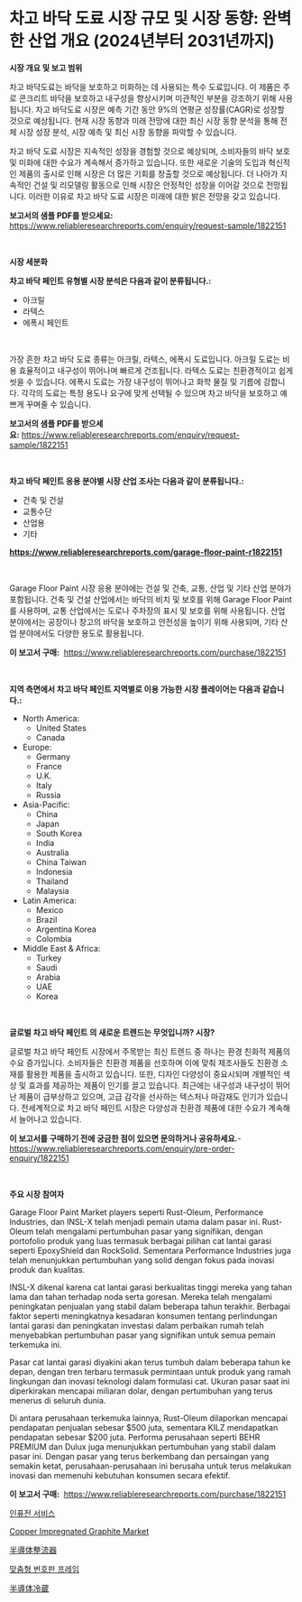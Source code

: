 <p><h1>차고 바닥 도료 시장 규모 및 시장 동향: 완벽한 산업 개요 (2024년부터 2031년까지)</h1></p><p><strong>시장 개요 및 보고 범위</strong></p>
<p><p>차고 바닥도료는 바닥을 보호하고 미화하는 데 사용되는 특수 도료입니다. 이 제품은 주로 콘크리트 바닥을 보호하고 내구성을 향상시키며 미관적인 부분을 강조하기 위해 사용됩니다. 차고 바닥도료 시장은 예측 기간 동안 9%의 연평균 성장률(CAGR)로 성장할 것으로 예상됩니다. 현재 시장 동향과 미래 전망에 대한 최신 시장 동향 분석을 통해 전체 시장 성장 분석, 시장 예측 및 최신 시장 동향을 파악할 수 있습니다.</p><p>차고 바닥 도료 시장은 지속적인 성장을 경험할 것으로 예상되며, 소비자들의 바닥 보호 및 미화에 대한 수요가 계속해서 증가하고 있습니다. 또한 새로운 기술의 도입과 혁신적인 제품의 출시로 인해 시장은 더 많은 기회를 창출할 것으로 예상됩니다. 더 나아가 지속적인 건설 및 리모델링 활동으로 인해 시장은 안정적인 성장을 이어갈 것으로 전망됩니다. 이러한 이유로 차고 바닥 도료 시장은 미래에 대한 밝은 전망을 갖고 있습니다.</p></p>
<p><strong>보고서의 샘플 PDF를 받으세요:</strong> <a href="https://www.reliableresearchreports.com/enquiry/request-sample/1822151">https://www.reliableresearchreports.com/enquiry/request-sample/1822151</a></p>
<p>&nbsp;</p>
<p><strong>시장 세분화</strong></p>
<p><strong>차고 바닥 페인트 유형별 시장 분석은 다음과 같이 분류됩니다.:</strong></p>
<p><ul><li>아크릴</li><li>라텍스</li><li>에폭시 페인트</li></ul></p>
<p>&nbsp;</p>
<p><p>가장 흔한 차고 바닥 도료 종류는 아크릴, 라텍스, 에폭시 도료입니다. 아크릴 도료는 비용 효율적이고 내구성이 뛰어나며 빠르게 건조됩니다. 라텍스 도료는 친환경적이고 쉽게 씻을 수 있습니다. 에폭시 도료는 가장 내구성이 뛰어나고 화학 물질 및 기름에 강합니다. 각각의 도료는 특정 용도나 요구에 맞게 선택될 수 있으며 차고 바닥을 보호하고 예쁘게 꾸며줄 수 있습니다.</p></p>
<p><strong>보고서의 샘플 PDF를 받으세요:</strong>&nbsp;<a href="https://www.reliableresearchreports.com/enquiry/request-sample/1822151">https://www.reliableresearchreports.com/enquiry/request-sample/1822151</a></p>
<p>&nbsp;</p>
<p><strong> 차고 바닥 페인트 응용 분야별 시장 산업 조사는 다음과 같이 분류됩니다.:</strong></p>
<p><ul><li>건축 및 건설</li><li>교통수단</li><li>산업용</li><li>기타</li></ul></p>
<p><strong><a href="https://www.reliableresearchreports.com/garage-floor-paint-r1822151">https://www.reliableresearchreports.com/garage-floor-paint-r1822151</a></strong></p>
<p>&nbsp;</p>
<p><p>Garage Floor Paint 시장 응용 분야에는 건설 및 건축, 교통, 산업 및 기타 산업 분야가 포함됩니다. 건축 및 건설 산업에서는 바닥의 비치 및 보호를 위해 Garage Floor Paint를 사용하며, 교통 산업에서는 도로나 주차장의 표시 및 보호를 위해 사용됩니다. 산업 분야에서는 공장이나 창고의 바닥을 보호하고 안전성을 높이기 위해 사용되며, 기타 산업 분야에서도 다양한 용도로 활용됩니다.</p></p>
<p><strong>이 보고서 구매:</strong>&nbsp; <a href="https://www.reliableresearchreports.com/purchase/1822151">https://www.reliableresearchreports.com/purchase/1822151</a></p>
<p>&nbsp;</p>
<p><strong>지역 측면에서 차고 바닥 페인트 지역별로 이용 가능한 시장 플레이어는 다음과 같습니다.:</strong></p>
<p><ul>
    <li>
        North America:
        <ul>
            <li>United States</li>
            <li>Canada</li>
        </ul>
    </li>
    <li>
        Europe:
        <ul>
            <li>Germany</li>
            <li>France</li>
            <li>U.K.</li>
            <li>Italy</li>
            <li>Russia</li>
        </ul>
    </li>
    <li>
        Asia-Pacific:
        <ul>
            <li>China</li>
            <li>Japan</li>
            <li>South Korea</li>
            <li>India</li>
            <li>Australia</li>
            <li>China Taiwan</li>
            <li>Indonesia</li>
            <li>Thailand</li>
            <li>Malaysia</li>
        </ul>
    </li>
    <li>
        Latin America:
        <ul>
            <li>Mexico</li>
            <li>Brazil</li>
            <li>Argentina Korea</li>
            <li>Colombia</li>
        </ul>
    </li>
    <li>
        Middle East & Africa:
        <ul>
            <li>Turkey</li>
            <li>Saudi</li>
            <li>Arabia</li>
            <li>UAE</li>
            <li>Korea</li>
        </ul>
    </li>
    </ul></p>
<p>&nbsp;</p>
<p><strong>글로벌 차고 바닥 페인트 의 새로운 트렌드는 무엇입니까? 시장?</strong></p>
<p><p>글로벌 차고 바닥 페인트 시장에서 주목받는 최신 트렌드 중 하나는 환경 친화적 제품의 수요 증가입니다. 소비자들은 친환경 제품을 선호하며 이에 맞춰 제조사들도 친환경 소재를 활용한 제품을 출시하고 있습니다. 또한, 디자인 다양성이 중요시되며 개별적인 색상 및 효과를 제공하는 제품이 인기를 끌고 있습니다. 최근에는 내구성과 내구성이 뛰어난 제품이 급부상하고 있으며, 고급 감각을 선사하는 텍스처나 마감재도 인기가 있습니다. 전세계적으로 차고 바닥 페인트 시장은 다양성과 친환경 제품에 대한 수요가 계속해서 늘어나고 있습니다.</p></p>
<p><strong>이 보고서를 구매하기 전에 궁금한 점이 있으면 문의하거나 공유하세요.</strong>- <a href="https://www.reliableresearchreports.com/enquiry/pre-order-enquiry/1822151">https://www.reliableresearchreports.com/enquiry/pre-order-enquiry/1822151</a></p>
<p>&nbsp;</p>
<p><strong>주요 시장 참여자</strong></p>
<p><p>Garage Floor Paint Market players seperti Rust-Oleum, Performance Industries, dan INSL-X telah menjadi pemain utama dalam pasar ini. Rust-Oleum telah mengalami pertumbuhan pasar yang signifikan, dengan portofolio produk yang luas termasuk berbagai pilihan cat lantai garasi seperti EpoxyShield dan RockSolid. Sementara Performance Industries juga telah menunjukkan pertumbuhan yang solid dengan fokus pada inovasi produk dan kualitas.</p><p>INSL-X dikenal karena cat lantai garasi berkualitas tinggi mereka yang tahan lama dan tahan terhadap noda serta goresan. Mereka telah mengalami peningkatan penjualan yang stabil dalam beberapa tahun terakhir. Berbagai faktor seperti meningkatnya kesadaran konsumen tentang perlindungan lantai garasi dan peningkatan investasi dalam perbaikan rumah telah menyebabkan pertumbuhan pasar yang signifikan untuk semua pemain terkemuka ini.</p><p>Pasar cat lantai garasi diyakini akan terus tumbuh dalam beberapa tahun ke depan, dengan tren terbaru termasuk permintaan untuk produk yang ramah lingkungan dan inovasi teknologi dalam formulasi cat. Ukuran pasar saat ini diperkirakan mencapai miliaran dolar, dengan pertumbuhan yang terus menerus di seluruh dunia.</p><p>Di antara perusahaan terkemuka lainnya, Rust-Oleum dilaporkan mencapai pendapatan penjualan sebesar $500 juta, sementara KILZ mendapatkan pendapatan sebesar $200 juta. Performa perusahaan seperti BEHR PREMIUM dan Dulux juga menunjukkan pertumbuhan yang stabil dalam pasar ini. Dengan pasar yang terus berkembang dan persaingan yang semakin ketat, perusahaan-perusahaan ini berusaha untuk terus melakukan inovasi dan memenuhi kebutuhan konsumen secara efektif.</p></p>
<p><strong>이 보고서 구매:</strong>&nbsp;&nbsp;<a href="https://www.reliableresearchreports.com/purchase/1822151">https://www.reliableresearchreports.com/purchase/1822151</a></p>
<p><p><a href="https://github.com/vs10l4sfg5c/Market-Research-Report-List-1/blob/main/537818830219.md">인퓨전 서비스</a></p><p><a href="https://issuu.com/reportprime-2/docs/copper-impregnated-graphite-market-size-2030.pptx">Copper Impregnated Graphite Market</a></p><p><a href="https://github.com/zekaoe592392/Market-Research-Report-List-1/blob/main/490171032978.md">半導体整流器</a></p><p><a href="https://github.com/Skyleitney456456/Market-Research-Report-List-1/blob/main/370983430220.md">맞춤형 번호판 프레임</a></p><p><a href="https://github.com/cnnriuez22368/Market-Research-Report-List-1/blob/main/165101232979.md">半導体冷蔵</a></p></p>